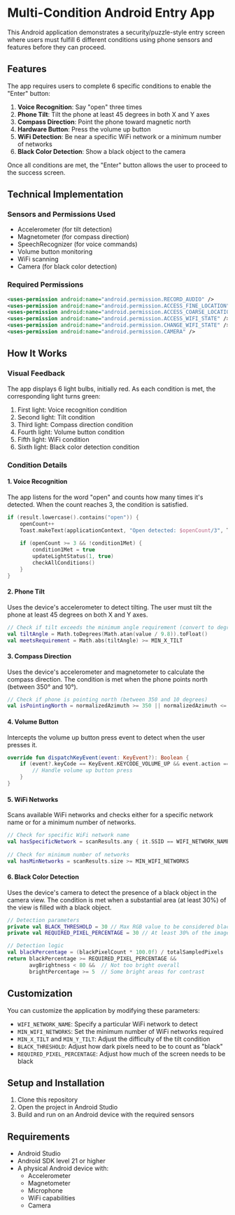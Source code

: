 # Multi-Condition Android Entry App

This Android application demonstrates a security/puzzle-style entry screen where users must fulfill 6 different conditions using phone sensors and features before they can proceed.

## Features

The app requires users to complete 6 specific conditions to enable the "Enter" button:

1. **Voice Recognition**: Say "open" three times
2. **Phone Tilt**: Tilt the phone at least 45 degrees in both X and Y axes
3. **Compass Direction**: Point the phone toward magnetic north
4. **Hardware Button**: Press the volume up button
5. **WiFi Detection**: Be near a specific WiFi network or a minimum number of networks
6. **Black Color Detection**: Show a black object to the camera

Once all conditions are met, the "Enter" button allows the user to proceed to the success screen.

## Technical Implementation

### Sensors and Permissions Used

- Accelerometer (for tilt detection)
- Magnetometer (for compass direction)
- SpeechRecognizer (for voice commands)
- Volume button monitoring
- WiFi scanning
- Camera (for black color detection)

### Required Permissions

```xml
<uses-permission android:name="android.permission.RECORD_AUDIO" />
<uses-permission android:name="android.permission.ACCESS_FINE_LOCATION" />
<uses-permission android:name="android.permission.ACCESS_COARSE_LOCATION" />
<uses-permission android:name="android.permission.ACCESS_WIFI_STATE" />
<uses-permission android:name="android.permission.CHANGE_WIFI_STATE" />
<uses-permission android:name="android.permission.CAMERA" />
```

## How It Works

### Visual Feedback

The app displays 6 light bulbs, initially red. As each condition is met, the corresponding light turns green:

1. First light: Voice recognition condition
2. Second light: Tilt condition
3. Third light: Compass direction condition
4. Fourth light: Volume button condition
5. Fifth light: WiFi condition
6. Sixth light: Black color detection condition

### Condition Details

#### 1. Voice Recognition
The app listens for the word "open" and counts how many times it's detected. When the count reaches 3, the condition is satisfied.

```kotlin
if (result.lowercase().contains("open")) {
    openCount++
    Toast.makeText(applicationContext, "Open detected: $openCount/3", Toast.LENGTH_SHORT).show()
            
    if (openCount >= 3 && !condition1Met) {
        condition1Met = true
        updateLightStatus(1, true)
        checkAllConditions()
    }
}
```

#### 2. Phone Tilt
Uses the device's accelerometer to detect tilting. The user must tilt the phone at least 45 degrees on both X and Y axes.

```kotlin
// Check if tilt exceeds the minimum angle requirement (convert to degrees)
val tiltAngle = Math.toDegrees(Math.atan(value / 9.8)).toFloat()
val meetsRequirement = Math.abs(tiltAngle) >= MIN_X_TILT
```

#### 3. Compass Direction
Uses the device's accelerometer and magnetometer to calculate the compass direction. The condition is met when the phone points north (between 350° and 10°).

```kotlin
// Check if phone is pointing north (between 350 and 10 degrees)
val isPointingNorth = normalizedAzimuth >= 350 || normalizedAzimuth <= 10
```

#### 4. Volume Button
Intercepts the volume up button press event to detect when the user presses it.

```kotlin
override fun dispatchKeyEvent(event: KeyEvent?): Boolean {
    if (event?.keyCode == KeyEvent.KEYCODE_VOLUME_UP && event.action == KeyEvent.ACTION_DOWN) {
        // Handle volume up button press
    }
}
```

#### 5. WiFi Networks
Scans available WiFi networks and checks either for a specific network name or for a minimum number of networks.

```kotlin
// Check for specific WiFi network name
val hasSpecificNetwork = scanResults.any { it.SSID == WIFI_NETWORK_NAME }
                
// Check for minimum number of networks
val hasMinNetworks = scanResults.size >= MIN_WIFI_NETWORKS
```

#### 6. Black Color Detection
Uses the device's camera to detect the presence of a black object in the camera view. The condition is met when a substantial area (at least 30%) of the view is filled with a black object.

```kotlin
// Detection parameters
private val BLACK_THRESHOLD = 30 // Max RGB value to be considered black
private val REQUIRED_PIXEL_PERCENTAGE = 30 // At least 30% of the image should be black

// Detection logic
val blackPercentage = (blackPixelCount * 100.0f) / totalSampledPixels
return blackPercentage >= REQUIRED_PIXEL_PERCENTAGE && 
       avgBrightness < 80 &&  // Not too bright overall
       brightPercentage >= 5  // Some bright areas for contrast
```

## Customization

You can customize the application by modifying these parameters:

- `WIFI_NETWORK_NAME`: Specify a particular WiFi network to detect
- `MIN_WIFI_NETWORKS`: Set the minimum number of WiFi networks required
- `MIN_X_TILT` and `MIN_Y_TILT`: Adjust the difficulty of the tilt condition
- `BLACK_THRESHOLD`: Adjust how dark pixels need to be to count as "black"
- `REQUIRED_PIXEL_PERCENTAGE`: Adjust how much of the screen needs to be black

## Setup and Installation

1. Clone this repository
2. Open the project in Android Studio
3. Build and run on an Android device with the required sensors

## Requirements

- Android Studio
- Android SDK level 21 or higher
- A physical Android device with:
  - Accelerometer
  - Magnetometer
  - Microphone
  - WiFi capabilities
  - Camera
